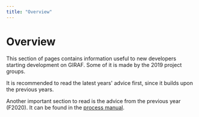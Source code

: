 ```yaml
---
title: "Overview"
---
```


# Overview 

This section of pages contains information useful to new developers starting development on GIRAF.
Some of it is made by the 2019 project groups.

It is recommended to read the latest years' advice first, since it builds upon the previous years.

Another important section to read is the advice from the previous year (F2020).
It can be found in the [process manual](..\process_manual\2020\advice.md).